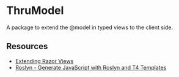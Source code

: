 # ThruModel

A package to extend the @model in typed views to the client side.

## Resources

* [Extending Razor Views](http://asp.net-hacker.rocks/2016/02/18/extending-razor-views.html)
* [Roslyn - Generate JavaScript with Roslyn and T4 Templates](https://msdn.microsoft.com/en-us/magazine/mt790203.aspx)
